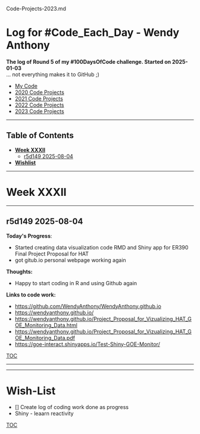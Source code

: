 Code-Projects-2023.md



# Log for #Code_Each_Day - Wendy Anthony

**The log of Round 5 of my #100DaysOfCode challenge. Started on 2025-01-03**  
 ... not everything makes it to GitHub ;)
- [My Code](https://github.com/WendyAnthony/Code_Each_Day/tree/master/My_Code)
- [2020 Code Projects](https://github.com/WendyAnthony/Code_Each_Day/blob/master/Code-Projects-2020.md)
- [2021 Code Projects](https://github.com/WendyAnthony/Code_Each_Day/blob/master/Code-Projects-2021.md)
- [2022 Code Projects](https://github.com/WendyAnthony/Code_Each_Day/blob/master/Code-Projects-2022.md)
- [2023 Code Projects](https://github.com/WendyAnthony/Code_Each_Day/blob/master/Code-Projects-2023.md)

***
## Table of Contents  <a name="toc"/></a>
- **[Week XXXII](#weekxxxiii)**    
  - [r5d149 2025-08-04](#r5d149)
- **[Wishlist](#wishlist)**  

***
# Week XXXII <a name="weekxxxiii"/></a>
***
## r5d149 2025-08-04 <a name="r5d149"/></a>
**Today's Progress**: 
- Started creating data visualization code RMD and Shiny app for ER390 Final Project Proposal for HAT
- got gitub.io personal webpage working again

**Thoughts:** 
- Happy to start coding in R and using Github again

**Links to code work:** 
- https://github.com/WendyAnthony/WendyAnthony.github.io
- https://wendyanthony.github.io/
- https://wendyanthony.github.io/Project_Proposal_for_Vizualizing_HAT_GOE_Monitoring_Data.html
- https://wendyanthony.github.io/Project_Proposal_for_Vizualizing_HAT_GOE_Monitoring_Data.pdf
- https://goe-interact.shinyapps.io/Test-Shiny-GOE-Monitor/

[TOC](#toc)

***  
***
# Wish-List <a name="wishlist"/>  
- [] Create log of coding work done as progress
- Shiny - leaarn reactivity

[TOC](#toc)
